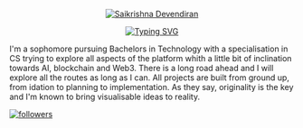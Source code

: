 <p align="center">
  <a href="https://github.com/saike148">
    <img src="https://github.com/saike148/saike148/assets/92584258/c3b44a24-d3de-48d3-b56a-649529766f56" alt="Saikrishna Devendiran" /></a>
</p>
<p align="center">
<a href="https://git.io/typing-svg"><img src="https://readme-typing-svg.demolab.com?font=Fira+Code&pause=1000&color=DD73F7&center=true&width=435&lines=Always+learning;Machine+learning+%2F+Blockchain+%2F+Web3" alt="Typing SVG" /></a>
</p>
I'm a sophomore pursuing Bachelors in Technology with a specialisation in CS trying to explore all aspects of the platform whith a little bit of inclination towards AI, blockchain and Web3. There is a long road ahead and I will explore all the routes as long as I can. All projects are built from ground up, from idation to planning to implementation. As they say, originality is the key and I'm known to bring visualisable ideas to reality.
  <p align="left">
    <a href="https://github.com/saike148?tab=followers">
      <img alt="followers" title="Follow me on Github" src="https://custom-icon-badges.demolab.com/github/followers/saike148?color=236ad3&labelColor=1155ba&style=for-the-badge&logo=person-add&label=Follow&logoColor=white"/›</a>
    <a href-"https://github.com/saike148?tab-repositories&sort=stargazers"
      <img alt= "total stars" title="Total stars on GitHub" src= "https://custom-icon-badges.demolab.com/github/stars/saike148?color=55960c&style=for-the-badge&labelColor=488207&logo=star"/›</a>
  </p>

<!--
**saike148/saike148** is a ✨ _special_ ✨ repository because its `README.md` (this file) appears on your GitHub profile.

Here are some ideas to get you started:

- 🔭 I’m currently working on ...
- 🌱 I’m currently learning ...
- 👯 I’m looking to collaborate on ...
- 🤔 I’m looking for help with ...
- 💬 Ask me about ...
- 📫 How to reach me: ...
- 😄 Pronouns: ...
- ⚡ Fun fact: ...
-->
